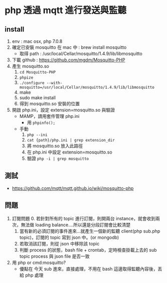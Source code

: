 # php 透過 mqtt 進行發送與監聽
## install 

1. env : mac osx, php 7.0.8
2. 確定已安裝 mosquitto 在 mac 中 : brew install mosquitto
	- 取得 path : /usr/local/Cellar/mosquitto/1.4.9/lib/libmosquitto
3. 下載 github : https://github.com/mgdm/Mosquitto-PHP
4. 產生 mosquitto.so
	1. `cd Mosquitto-PHP`
	2. `phpize`
	3. `./configure --with-mosquitto=/usr/local/Cellar/mosquitto/1.4.9/lib/libmosquitto` 
	4. make
	5. sudo make install
	6. 得到 mosquitto.so 安裝的位置
5. 開啟 php.ini，設定 extension=mosquitto.so 與驗證
	- MAMP，請用套件管理 php.ini
		- 用 `phpinfo();`
	- 手動
		1. `php --ini`
		2. `cat {path}/php.ini | grep extension_dir`
		3. 將 mosquitto.so 放入此路徑
		4. 在 php.ini 中設定 extension=mosquitto.so
		5. 驗證 `php -i | grep mosquitto`

## 測試

- https://github.com/mqtt/mqtt.github.io/wiki/mosquitto-php

## 問題

1. 訂閱問題
	0. 若針對所有的 topic 進行訂閱，則開兩台 instance，就會收到兩次，無法做 loading balance....所以還是分段訂閱會比較清楚
	1. 當有新的必須訂閱的事件進來...就產生一個新的監聽 client(php sub.php topic)，訂閱的 topic 寫到 json 中。(or mongodb)
	2. 若取消該訂閱，則從 json 中移除該 topic
	3. 判斷 process 的狀態，bash file + crontab，定時檢查掛載上去的 sub topic process 與 json file 是否一致
2. 用 php or cmd:mosquitto?
	- 優點在 今天 sub 進來，直接處理，不用在 bash 這邊取得監聽內容後，丟給 php 處理